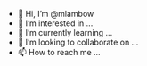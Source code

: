 - 👋 Hi, I’m @mlambow
- 👀 I’m interested in ...
- 🌱 I’m currently learning ...
- 💞️ I’m looking to collaborate on ...
- 📫 How to reach me ...

<!---
mlambow/mlambow is a ✨ special ✨ repository because its `README.md` (this file) appears on your GitHub profile.
You can click the Preview link to take a look at your changes.
--->

